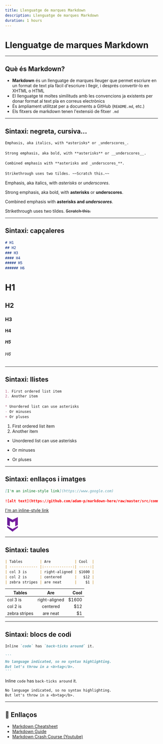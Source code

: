 ```yaml
---
title: Llenguatge de marques Markdown
description: Llenguatge de marques Markdown
duration: 1 hours
---
```


# Llenguatge de marques Markdown

---

## Què és Markdown?

- **Markdown** és un llenguatge de marques lleuger que permet escriure en un format de text pla fàcil d'escriure i llegir, i després convertir-lo en XHTML o HTML
- El llenguatge té moltes similituds amb les convencions ja existents per donar format al text pla en correus electrònics
- És àmpliament utilitzat per a documents a GitHub (`README.md`, etc.)
- Els fitxers de markdown tenen l'extensió de fitxer `.md`

---

## Sintaxi: negreta, cursiva...

```markdown
Emphasis, aka italics, with *asterisks* or _underscores_.

Strong emphasis, aka bold, with **asterisks** or __underscores__.

Combined emphasis with **asterisks and _underscores_**.

Strikethrough uses two tildes. ~~Scratch this.~~
```

Emphasis, aka italics, with *asterisks* or _underscores_.

Strong emphasis, aka bold, with **asterisks** or __underscores__.

Combined emphasis with **asterisks and _underscores_**.

Strikethrough uses two tildes. ~~Scratch this.~~

---

## Sintaxi: capçaleres

```markdown
# H1
## H2
### H3
#### H4
##### H5
###### H6
```

# H1
## H2
### H3
#### H4
##### H5
###### H6

---

## Sintaxi: llistes

```markdown
1. First ordered list item
2. Another item

* Unordered list can use asterisks
- Or minuses
+ Or pluses
```

1. First ordered list item
2. Another item

* Unordered list can use asterisks
- Or minuses
+ Or pluses

---

## Sintaxi: enllaços i imatges

```markdown
[I'm an inline-style link](https://www.google.com)

![alt text](https://github.com/adam-p/markdown-here/raw/master/src/common/images/icon48.png "Logo Title Text 1")
```

[I'm an inline-style link](https://www.google.com)

![alt text](https://github.com/adam-p/markdown-here/raw/master/src/common/images/icon48.png "Logo Title Text 1")

---

## Sintaxi: taules

```markdown
| Tables        | Are           | Cool  |
| ------------- |:-------------:| -----:|
| col 3 is      | right-aligned | $1600 |
| col 2 is      | centered      |   $12 |
| zebra stripes | are neat      |    $1 |
```

| Tables        | Are           | Cool  |
| ------------- |:-------------:| -----:|
| col 3 is      | right-aligned | $1600 |
| col 2 is      | centered      |   $12 |
| zebra stripes | are neat      |    $1 |

---

## Sintaxi: blocs de codi

````markdown
Inline `code` has `back-ticks around` it.

```
No language indicated, so no syntax highlighting. 
But let's throw in a <b>tag</b>.
```
````

Inline `code` has `back-ticks around` it.

```
No language indicated, so no syntax highlighting. 
But let's throw in a <b>tag</b>.
```

---

## 🔗 Enllaços

- [Markdown Cheatsheet](https://github.com/adam-p/markdown-here/wiki/Markdown-Cheatsheet)
- [Markdown Guide](https://www.markdownguide.org/)
- [Markdown Crash Course (Youtube)](https://www.youtube.com/watch?v=HUBNt18RFbo)
